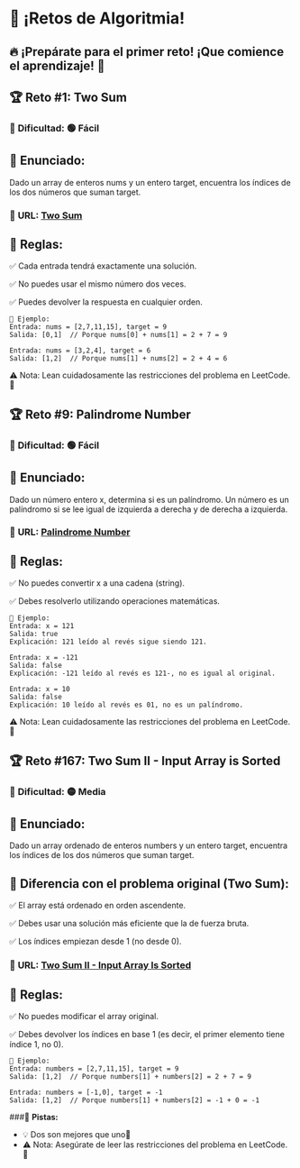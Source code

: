 # 🚀 ¡Retos de Algoritmia!
## 🔥 ¡Prepárate para el primer reto! ¡Que comience el aprendizaje! 🚀

## 🏆 **Reto #1: Two Sum**

### 📌 **Dificultad:** 🟢 Fácil

## 🔹 **Enunciado:**
Dado un array de enteros nums y un entero target, encuentra los índices de los dos números que suman target.

### 🔗 **URL:** [Two Sum](https://leetcode.com/problems/two-sum/description/)

## 🔹 Reglas:

✅ Cada entrada tendrá exactamente una solución.

✅ No puedes usar el mismo número dos veces.

✅ Puedes devolver la respuesta en cualquier orden.
```
🔹 Ejemplo:
Entrada: nums = [2,7,11,15], target = 9  
Salida: [0,1]  // Porque nums[0] + nums[1] = 2 + 7 = 9  

Entrada: nums = [3,2,4], target = 6  
Salida: [1,2]  // Porque nums[1] + nums[2] = 2 + 4 = 6  
```
⚠️ Nota: Lean cuidadosamente las restricciones del problema en LeetCode. 📖

## 🏆 **Reto #9: Palindrome Number**

### 📌 **Dificultad:** 🟢 Fácil

## 🔹 **Enunciado:**
Dado un número entero x, determina si es un palíndromo. Un número es un palíndromo si se lee igual de izquierda a derecha y de derecha a izquierda.

### 🔗 **URL:** [Palindrome Number](https://leetcode.com/problems/palindrome-number/description/)

## 🔹 **Reglas:**
✅ No puedes convertir x a una cadena (string).

✅ Debes resolverlo utilizando operaciones matemáticas.
```
🔹 Ejemplo:
Entrada: x = 121  
Salida: true  
Explicación: 121 leído al revés sigue siendo 121.  

Entrada: x = -121  
Salida: false  
Explicación: -121 leído al revés es 121-, no es igual al original.  

Entrada: x = 10  
Salida: false  
Explicación: 10 leído al revés es 01, no es un palíndromo.  
```
⚠️ Nota: Lean cuidadosamente las restricciones del problema en LeetCode. 📖 

## 🏆 **Reto #167: Two Sum II - Input Array is Sorted**

### 📌 **Dificultad:** 🟡 Media

## 🔹 **Enunciado:**
Dado un array ordenado de enteros numbers y un entero target, encuentra los índices de los dos números que suman target.

## 📌 **Diferencia con el problema original (Two Sum):**
✅ El array está ordenado en orden ascendente.

✅ Debes usar una solución más eficiente que la de fuerza bruta.

✅ Los índices empiezan desde 1 (no desde 0).

### 🔗 **URL:** [Two Sum II - Input Array Is Sorted](https://leetcode.com/problems/two-sum-ii-input-array-is-sorted/description/)

## 🔹 **Reglas:**
✅ No puedes modificar el array original.

✅ Debes devolver los índices en base 1 (es decir, el primer elemento tiene índice 1, no 0).
```
🔹 Ejemplo:
Entrada: numbers = [2,7,11,15], target = 9  
Salida: [1,2]  // Porque numbers[1] + numbers[2] = 2 + 7 = 9  

Entrada: numbers = [-1,0], target = -1  
Salida: [1,2]  // Porque numbers[1] + numbers[2] = -1 + 0 = -1  
```
###🔹 **Pistas:**
- 💡 Dos son mejores que uno👀 
- ⚠️ Nota: Asegúrate de leer las restricciones del problema en LeetCode. 📖 
